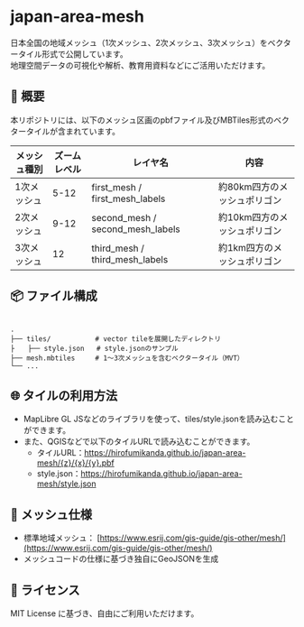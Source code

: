 # japan-area-mesh

日本全国の地域メッシュ（1次メッシュ、2次メッシュ、3次メッシュ）をベクタータイル形式で公開しています。  
地理空間データの可視化や解析、教育用資料などにご活用いただけます。

## 🔷 概要

本リポジトリには、以下のメッシュ区画のpbfファイル及びMBTiles形式のベクタータイルが含まれています。

| メッシュ種別 | ズームレベル | レイヤ名 | 内容                             |
|--------------|------------------------|----------------------------------|----------------------------------|
| 1次メッシュ  | 5-12  | first_mesh / first_mesh_labels | 約80km四方のメッシュポリゴン     |
| 2次メッシュ  | 9-12  | second_mesh / second_mesh_labels | 約10km四方のメッシュポリゴン     |
| 3次メッシュ  | 12  | third_mesh / third_mesh_labels | 約1km四方のメッシュポリゴン |

## 📦 ファイル構成

```

.
├── tiles/           # vector tileを展開したディレクトリ
├　　├── style.json   # style.jsonのサンプル
├── mesh.mbtiles     # 1〜3次メッシュを含むベクタータイル（MVT）
└── ...

````

## 🌐 タイルの利用方法

- MapLibre GL JSなどのライブラリを使って、tiles/style.jsonを読み込むことができます。
- また、QGISなどで以下のタイルURLで読み込むことができます。
  - タイルURL：https://hirofumikanda.github.io/japan-area-mesh/{z}/{x}/{y}.pbf
  - style.json：https://hirofumikanda.github.io/japan-area-mesh/style.json

## 📘 メッシュ仕様

* 標準地域メッシュ：
  [https://www.esrij.com/gis-guide/gis-other/mesh/](https://www.esrij.com/gis-guide/gis-other/mesh/)
* メッシュコードの仕様に基づき独自にGeoJSONを生成

## 🪪 ライセンス

MIT License に基づき、自由にご利用いただけます。
